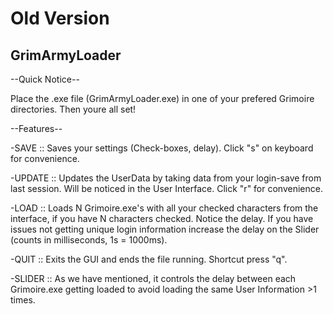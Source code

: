 # Old Version
## GrimArmyLoader
--Quick Notice--


Place the .exe file (GrimArmyLoader.exe) in one of your prefered Grimoire directories. Then youre all set!

--Features--

-SAVE	:: 	Saves your settings (Check-boxes, delay). Click "s" on keyboard for convenience.

-UPDATE	:: 	Updates the UserData by taking data from your login-save from last session. Will be noticed in the User Interface. Click "r" for convenience.

-LOAD	:: 	Loads N Grimoire.exe's with all your checked characters from the interface, if you have N characters checked. Notice the delay. 
		If you have issues not getting unique login information increase the delay on the Slider (counts in milliseconds, 1s = 1000ms). 

-QUIT	::	Exits the GUI and ends the file running. Shortcut press "q".

-SLIDER :: 	As we have mentioned, it controls the delay between each Grimoire.exe getting loaded to avoid loading the same User Information >1 times.
